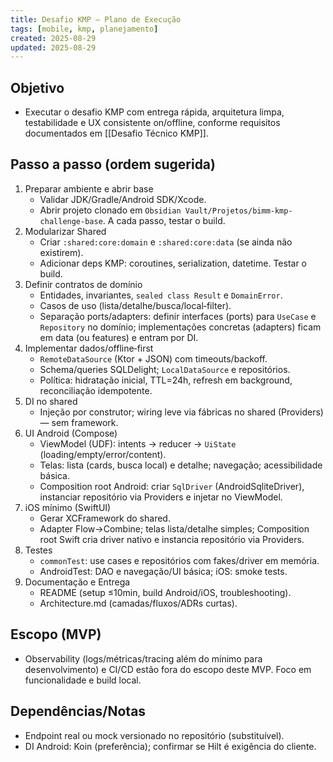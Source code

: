 ```yaml
---
title: Desafio KMP — Plano de Execução
tags: [mobile, kmp, planejamento]
created: 2025-08-29
updated: 2025-08-29
---
```


## Objetivo
- Executar o desafio KMP com entrega rápida, arquitetura limpa, testabilidade e UX consistente on/offline, conforme requisitos documentados em [[Desafio Técnico KMP]].

## Passo a passo (ordem sugerida)
1) Preparar ambiente e abrir base
   - Validar JDK/Gradle/Android SDK/Xcode.
   - Abrir projeto clonado em `Obsidian Vault/Projetos/bimm-kmp-challenge-base`. A cada passo, testar o build.
2) Modularizar Shared
   - Criar `:shared:core:domain` e `:shared:core:data` (se ainda não existirem).
   - Adicionar deps KMP: coroutines, serialization, datetime.
   Testar o build.
3) Definir contratos de domínio
   - Entidades, invariantes, `sealed class Result` e `DomainError`.
   - Casos de uso (lista/detalhe/busca/local‑filter).
   - Separação ports/adapters: definir interfaces (ports) para `UseCase` e `Repository` no domínio; implementações concretas (adapters) ficam em data (ou features) e entram por DI.
4) Implementar dados/offline‑first
   - `RemoteDataSource` (Ktor + JSON) com timeouts/backoff.
   - Schema/queries SQLDelight; `LocalDataSource` e repositórios.
   - Política: hidratação inicial, TTL=24h, refresh em background, reconciliação idempotente.
5) DI no shared
   - Injeção por construtor; wiring leve via fábricas no shared (Providers) — sem framework.
6) UI Android (Compose)
   - ViewModel (UDF): intents → reducer → `UiState` (loading/empty/error/content).
   - Telas: lista (cards, busca local) e detalhe; navegação; acessibilidade básica.
   - Composition root Android: criar `SqlDriver` (AndroidSqliteDriver), instanciar repositório via Providers e injetar no ViewModel.
7) iOS mínimo (SwiftUI)
   - Gerar XCFramework do shared.
   - Adapter Flow→Combine; telas lista/detalhe simples; Composition root Swift cria driver nativo e instancia repositório via Providers.
8) Testes
   - `commonTest`: use cases e repositórios com fakes/driver em memória.
   - AndroidTest: DAO e navegação/UI básica; iOS: smoke tests.
9) Documentação e Entrega
   - README (setup ≤10min, build Android/iOS, troubleshooting).
   - Architecture.md (camadas/fluxos/ADRs curtas).

## Escopo (MVP)
- Observability (logs/métricas/tracing além do mínimo para desenvolvimento) e CI/CD estão fora do escopo deste MVP. Foco em funcionalidade e build local.

## Dependências/Notas
- Endpoint real ou mock versionado no repositório (substituível).
- DI Android: Koin (preferência); confirmar se Hilt é exigência do cliente.

